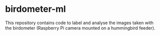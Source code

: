# birdometer-ml
This repository contains code to label and analyse the images taken with the birdometer (Raspberry Pi camera mounted on a hummingbird feeder).
